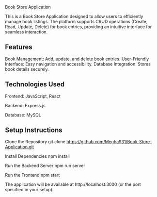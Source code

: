 Book Store Application

This is a Book Store Application designed to allow users to efficiently manage book listings. The platform supports CRUD operations (Create, Read, Update, Delete) for book entries, providing an intuitive interface for seamless interaction.

## Features

Book Management: Add, update, and delete book entries.
User-Friendly Interface: Easy navigation and accessibility.
Database Integration: Stores book details securely.

## Technologies Used

Frontend: JavaScript, React

Backend: Express.js

Database: MySQL

## Setup Instructions

Clone the Repository
git clone https://github.com/Megha931/Book-Store-Application.git

Install Dependencies
npm install

Run the Backend Server
npm run server

Run the Frontend
npm start

The application will be available at http://localhost:3000 (or the port specified in your setup).

